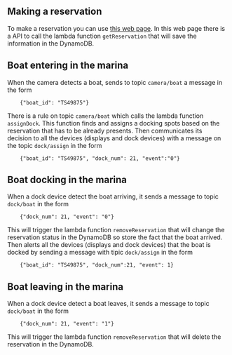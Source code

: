 ## Making a reservation

To make a reservation you can use [this web page](https://marinaserver.s3.amazonaws.com/dashboard.html).
In this web page there is a API to call the lambda function `getReservation` that will save the information in the DynamoDB.

## Boat entering in the marina

When the camera detects a boat, sends to topic `camera/boat` a message in the form

        {"boat_id": "TS49875"}

There is a rule on topic `camera/boat` which calls the lambda function `assignDock`. This function finds and assigns a docking spots based on the reservation that has to be already presents. Then communicates its decision to all the devices (displays and dock devices) with a message on the topic `dock/assign` in the form

        {"boat_id": "TS49875", "dock_num": 21, "event":"0"}

## Boat docking in the marina

When a dock device detect the boat arriving, it sends a message to topic `dock/boat` in the form

        {"dock_num": 21, "event": "0"}

This will trigger the lambda function `removeReservation` that will change the reservation status in the DynamoDB so store the fact that the boat arrived. Then alerts all the devices (displays and dock devices) that the boat is docked by sending a message with tipic `dock/assign` in the form

        {"boat_id": "TS49875", "dock_num":21, "event": 1}

## Boat leaving in the marina

When a dock device detect a boat leaves, it sends a message to topic `dock/boat` in the form

        {"dock_num": 21, "event": "1"}

This will trigger the lambda function `removeReservation` that will delete the reservation in the DynamoDB.
